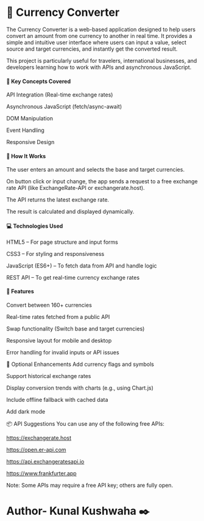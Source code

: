 # 💱 Currency Converter

The Currency Converter is a web-based application designed to help users convert an amount from one currency to another in real time. It provides a simple and intuitive user interface where users can input a value, select source and target currencies, and instantly get the converted result.

This project is particularly useful for travelers, international businesses, and developers learning how to work with APIs and asynchronous JavaScript.

<h4>🧠 Key Concepts Covered</h4>
API Integration (Real-time exchange rates)

Asynchronous JavaScript (fetch/async-await)

DOM Manipulation

Event Handling

Responsive Design

<h4>🔧 How It Works</h4>
The user enters an amount and selects the base and target currencies.

On button click or input change, the app sends a request to a free exchange rate API (like ExchangeRate-API or exchangerate.host).

The API returns the latest exchange rate.

The result is calculated and displayed dynamically.

<h4>💻 Technologies Used</h4>
HTML5 – For page structure and input forms

CSS3 – For styling and responsiveness

JavaScript (ES6+) – To fetch data from API and handle logic

REST API – To get real-time currency exchange rates

<h4>🎯 Features</h4>
Convert between 160+ currencies

Real-time rates fetched from a public API

Swap functionality (Switch base and target currencies)

Responsive layout for mobile and desktop

Error handling for invalid inputs or API issues

🧩 Optional Enhancements
Add currency flags and symbols

Support historical exchange rates

Display conversion trends with charts (e.g., using Chart.js)

Include offline fallback with cached data

Add dark mode

📦 API Suggestions
You can use any of the following free APIs:

https://exchangerate.host

https://open.er-api.com

https://api.exchangeratesapi.io

https://www.frankfurter.app

Note: Some APIs may require a free API key; others are fully open.

# Author- Kunal Kushwaha ✒️
